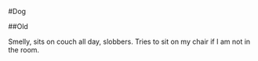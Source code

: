 #Dog

##Old

Smelly, sits on couch all day, slobbers. Tries to sit on my chair if I am not in the room.